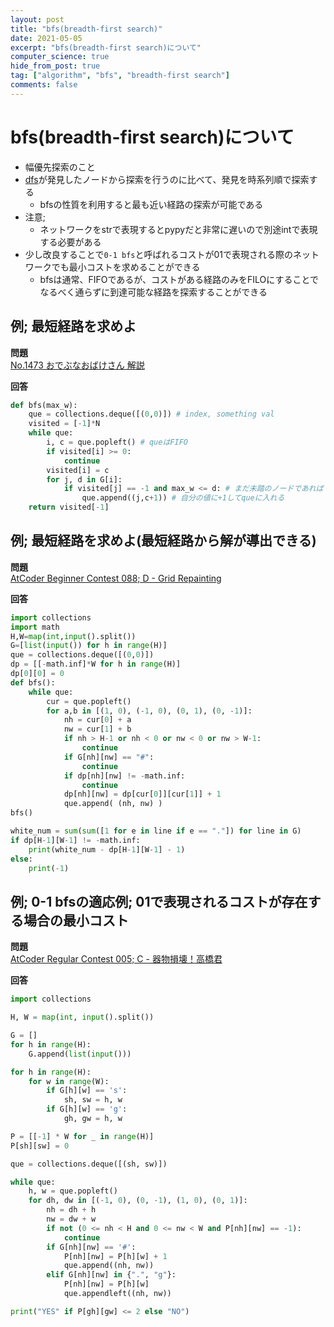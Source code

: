 ```yaml
---
layout: post
title: "bfs(breadth-first search)"
date: 2021-05-05
excerpt: "bfs(breadth-first search)について"
computer_science: true
hide_from_post: true
tag: ["algorithm", "bfs", "breadth-first search"]
comments: false
---
```


# bfs(breadth-first search)について
 - 幅優先探索のこと
 - [dfs](/dfs/)が発見したノードから探索を行うのに比べて、発見を時系列順で探索する
     - bfsの性質を利用すると最も近い経路の探索が可能である
 - 注意; 
     - ネットワークをstrで表現するとpypyだと非常に遅いので別途intで表現する必要がある
 - 少し改良することで`0-1 bfs`と呼ばれるコストが01で表現される際のネットワークでも最小コストを求めることができる
     - bfsは通常、FIFOであるが、コストがある経路のみをFILOにすることでなるべく通らずに到達可能な経路を探索することができる

## 例; 最短経路を求めよ

**問題**  
[No.1473 おでぶなおばけさん 解説](https://yukicoder.me/problems/no/1473)  

**回答**  
```python
def bfs(max_w):
    que = collections.deque([(0,0)]) # index, something val
    visited = [-1]*N
    while que:
        i, c = que.popleft() # queはFIFO
        if visited[i] >= 0:
            continue
        visited[i] = c
        for j, d in G[i]:
            if visited[j] == -1 and max_w <= d: # まだ未踏のノードであれば
                que.append((j,c+1)) # 自分の値に+1してqueに入れる
    return visited[-1]
```

## 例; 最短経路を求めよ(最短経路から解が導出できる)

**問題**  
[AtCoder Beginner Contest 088; D - Grid Repainting](https://atcoder.jp/contests/abc088/tasks/abc088_d)  

**回答**  
```python
import collections
import math
H,W=map(int,input().split())
G=[list(input()) for h in range(H)]
que = collections.deque([(0,0)])
dp = [[-math.inf]*W for h in range(H)]
dp[0][0] = 0
def bfs():
    while que:
        cur = que.popleft()
        for a,b in [(1, 0), (-1, 0), (0, 1), (0, -1)]:
            nh = cur[0] + a
            nw = cur[1] + b
            if nh > H-1 or nh < 0 or nw < 0 or nw > W-1:
                continue
            if G[nh][nw] == "#":
                continue
            if dp[nh][nw] != -math.inf:
                continue
            dp[nh][nw] = dp[cur[0]][cur[1]] + 1
            que.append( (nh, nw) )
bfs()

white_num = sum(sum([1 for e in line if e == "."]) for line in G)
if dp[H-1][W-1] != -math.inf:
    print(white_num - dp[H-1][W-1] - 1)
else:
    print(-1)
```

## 例; 0-1 bfsの適応例; 01で表現されるコストが存在する場合の最小コスト

**問題**  
[AtCoder Regular Contest 005; C - 器物損壊！高橋君](https://atcoder.jp/contests/arc005/tasks/arc005_3)  

**回答**  
```python
import collections

H, W = map(int, input().split())

G = []
for h in range(H):
    G.append(list(input()))

for h in range(H):
    for w in range(W):
        if G[h][w] == 's':
            sh, sw = h, w
        if G[h][w] == 'g':
            gh, gw = h, w

P = [[-1] * W for _ in range(H)]
P[sh][sw] = 0

que = collections.deque([(sh, sw)])

while que:
    h, w = que.popleft()
    for dh, dw in [(-1, 0), (0, -1), (1, 0), (0, 1)]:
        nh = dh + h
        nw = dw + w
        if not (0 <= nh < H and 0 <= nw < W and P[nh][nw] == -1):
            continue
        if G[nh][nw] == '#':
            P[nh][nw] = P[h][w] + 1
            que.append((nh, nw))
        elif G[nh][nw] in {".", "g"}:
            P[nh][nw] = P[h][w]
            que.appendleft((nh, nw))

print("YES" if P[gh][gw] <= 2 else "NO")
```
